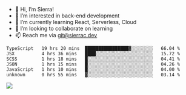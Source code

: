 - 👋 Hi, I’m Sierra!
- 👀 I’m interested in back-end development
- 🌱 I’m currently learning React, Serverless, Cloud
- 💞️ I’m looking to collaborate on learning
- 📫 Reach me via git@sierrac.dev

<!--START_SECTION:waka-->

```text
TypeScript   19 hrs 20 mins  ████████████████▓░░░░░░░░   66.04 %
JSX          4 hrs 36 mins   ████░░░░░░░░░░░░░░░░░░░░░   15.72 %
SCSS         1 hrs 18 mins   █░░░░░░░░░░░░░░░░░░░░░░░░   04.41 %
JSON         1 hrs 15 mins   █░░░░░░░░░░░░░░░░░░░░░░░░   04.26 %
JavaScript   1 hrs 10 mins   █░░░░░░░░░░░░░░░░░░░░░░░░   04.00 %
unknown      0 hrs 55 mins   ▓░░░░░░░░░░░░░░░░░░░░░░░░   03.14 %
```

<!--END_SECTION:waka-->


![](https://hit.yhype.me/github/profile?user_id=7351311)
